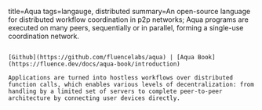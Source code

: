 title=Aqua
tags=langauge, distributed
summary=An open-source language for distributed workflow coordination in p2p networks; Aqua programs are executed on many peers, sequentially or in parallel, forming a single-use coordination network. 
~~~~~~

[Github](https://github.com/fluencelabs/aqua) | [Aqua Book](https://fluence.dev/docs/aqua-book/introduction)

Applications are turned into hostless workflows over distributed function calls, which enables various levels of decentralization: from handling by a limited set of servers to complete peer-to-peer architecture by connecting user devices directly.
